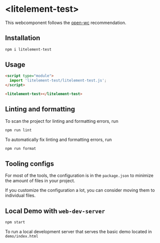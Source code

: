 # \<litelement-test>

This webcomponent follows the [open-wc](https://github.com/open-wc/open-wc) recommendation.

## Installation

```bash
npm i litelement-test
```

## Usage

```html
<script type="module">
  import 'litelement-test/litelement-test.js';
</script>

<litelement-test></litelement-test>
```

## Linting and formatting

To scan the project for linting and formatting errors, run

```bash
npm run lint
```

To automatically fix linting and formatting errors, run

```bash
npm run format
```


## Tooling configs

For most of the tools, the configuration is in the `package.json` to minimize the amount of files in your project.

If you customize the configuration a lot, you can consider moving them to individual files.

## Local Demo with `web-dev-server`

```bash
npm start
```

To run a local development server that serves the basic demo located in `demo/index.html`
